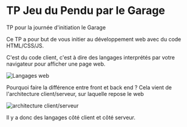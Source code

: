 # TP Jeu du Pendu par le Garage
TP pour la journée d'initiation le Garage

Ce TP a pour but de vous initier au développement web avec du code HTML/CSS/JS.

C'est du code client, c'est à dire des langages interprétés par votre navigateur pour afficher une page web.

![Langages web](https://www.alticreation.com/uploads/iceberg-front-end-back-end-developers.jpg)

Pourquoi faire la différence entre front et back end ?
Cela vient de l'architecture client/serveur, sur laquelle repose le web

![architecture client/serveur](https://www.pinterest.fr/pin/628955904196411227/)

Il y a donc des langages côté client et côté serveur.

